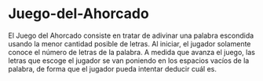 # Juego-del-Ahorcado
El Juego del Ahorcado consiste en tratar de adivinar una palabra escondida usando la menor cantidad posible de letras. Al iniciar, el jugador solamente conoce el número de letras de la palabra. A medida que avanza el juego, las letras que escoge el jugador se van poniendo en los espacios vacíos de la palabra, de forma que el jugador pueda intentar deducir cuál es.

